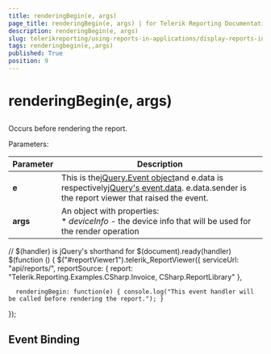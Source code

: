 ```yaml
---
title: renderingBegin(e, args)
page_title: renderingBegin(e, args) | for Telerik Reporting Documentation
description: renderingBegin(e, args)
slug: telerikreporting/using-reports-in-applications/display-reports-in-applications/web-application/html5-report-viewer/api-reference/reportviewer/events/renderingbegin(e,-args)
tags: renderingbegin(e,,args)
published: True
position: 9
---
```


# renderingBegin(e, args)



## 

Occurs before rendering the report.

Parameters:


| Parameter | Description |
| ------ | ------ |
| __e__ |This is the[jQuery.Event object](https://api.jquery.com/category/events/event-object/)and e.data is respectively[jQuery's event.data](https://api.jquery.com/event.data/). e.data.sender is the report viewer that raised the event.|
| __args__ |An object with properties:<br/>*  *deviceInfo* - the device info that will be used for the render operation|




	
  // $(handler) is jQuery's shorthand for $(document).ready(handler)
  $(function () {
    $("#reportViewer1").telerik_ReportViewer({
      serviceUrl: "api/reports/",
      reportSource: {
          report: "Telerik.Reporting.Examples.CSharp.Invoice, CSharp.ReportLibrary"
      },
      
      renderingBegin: function(e) { console.log("This event handler will be called before rendering the report."); }
  });
          



## Event Binding
